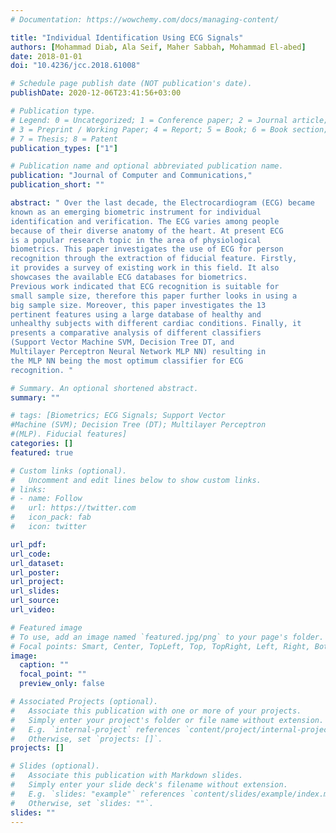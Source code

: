 ```yaml
---
# Documentation: https://wowchemy.com/docs/managing-content/

title: "Individual Identification Using ECG Signals"
authors: [Mohammad Diab, Ala Seif, Maher Sabbah, Mohammad El-abed]
date: 2018-01-01
doi: "10.4236/jcc.2018.61008"

# Schedule page publish date (NOT publication's date).
publishDate: 2020-12-06T23:41:56+03:00

# Publication type.
# Legend: 0 = Uncategorized; 1 = Conference paper; 2 = Journal article;
# 3 = Preprint / Working Paper; 4 = Report; 5 = Book; 6 = Book section;
# 7 = Thesis; 8 = Patent
publication_types: ["1"]

# Publication name and optional abbreviated publication name.
publication: "Journal of Computer and Communications,"
publication_short: ""

abstract: " Over the last decade, the Electrocardiogram (ECG) became
known as an emerging biometric instrument for individual
identification and verification. The ECG varies among people
because of their diverse anatomy of the heart. At present ECG
is a popular research topic in the area of physiological
biometrics. This paper investigates the use of ECG for person
recognition through the extraction of fiducial feature. Firstly,
it provides a survey of existing work in this field. It also
showcases the available ECG databases for biometrics.
Previous work indicated that ECG recognition is suitable for
small sample size, therefore this paper further looks in using a
big sample size. Moreover, this paper investigates the 13
pertinent features using a large database of healthy and
unhealthy subjects with different cardiac conditions. Finally, it
presents a comparative analysis of different classifiers
(Support Vector Machine SVM, Decision Tree DT, and
Multilayer Perceptron Neural Network MLP NN) resulting in
the MLP NN being the most optimum classifier for ECG
recognition. "

# Summary. An optional shortened abstract.
summary: ""

# tags: [Biometrics; ECG Signals; Support Vector
#Machine (SVM); Decision Tree (DT); Multilayer Perceptron
#(MLP). Fiducial features]
categories: []
featured: true

# Custom links (optional).
#   Uncomment and edit lines below to show custom links.
# links:
# - name: Follow
#   url: https://twitter.com
#   icon_pack: fab
#   icon: twitter

url_pdf:
url_code:
url_dataset:
url_poster:
url_project:
url_slides:
url_source:
url_video:

# Featured image
# To use, add an image named `featured.jpg/png` to your page's folder. 
# Focal points: Smart, Center, TopLeft, Top, TopRight, Left, Right, BottomLeft, Bottom, BottomRight.
image:
  caption: ""
  focal_point: ""
  preview_only: false

# Associated Projects (optional).
#   Associate this publication with one or more of your projects.
#   Simply enter your project's folder or file name without extension.
#   E.g. `internal-project` references `content/project/internal-project/index.md`.
#   Otherwise, set `projects: []`.
projects: []

# Slides (optional).
#   Associate this publication with Markdown slides.
#   Simply enter your slide deck's filename without extension.
#   E.g. `slides: "example"` references `content/slides/example/index.md`.
#   Otherwise, set `slides: ""`.
slides: ""
---
```

